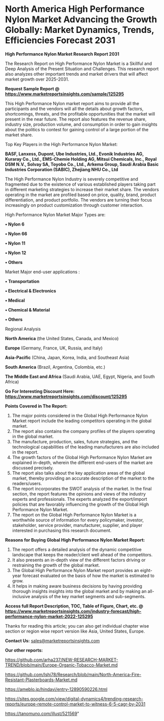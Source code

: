 # North America High Performance Nylon Market Advancing the Growth Globally: Market Dynamics, Trends, Efficiencies Forecast 2031

<strong>High Performance Nylon Market Research Report 2031</strong>

The Research Report on High Performance Nylon Market is a Skillful and Deep Analysis of the Present Situation and Challenges. This research report also analyzes other important trends and market drivers that will affect market growth over 2025-2031.

<strong>Request Sample Report @ <a href=https://www.marketreportsinsights.com/sample/125295>https://www.marketreportsinsights.com/sample/125295</a></strong>

This High Performance Nylon market report aims to provide all the participants and the vendors will all the details about growth factors, shortcomings, threats, and the profitable opportunities that the market will present in the near future. The report also features the revenue share, industry size, production volume, and consumption in order to gain insights about the politics to contest for gaining control of a large portion of the market share.

Top Key Players in the High Performance Nylon Market:

<strong>BASF, Lanxess, Dupont, Ube Industries, Ltd., Evonik Industries AG, Kuraray Co., Ltd., EMS-Chemie Holding AG, Mitsui Chemicals, Inc., Royal DSM N.V., Solvay SA, Toyobo Co., Ltd., Arkema Group, Saudi Arabia Basic Industries Corporation (SABIC), Zhejiang NHU Co., Ltd</strong>

The High Performance Nylon Industry is severely competitive and fragmented due to the existence of various established players taking part in different marketing strategies to increase their market share. The vendors operating in the market are profiled based on price, quality, brand, product differentiation, and product portfolio. The vendors are turning their focus increasingly on product customization through customer interaction.

High Performance Nylon Market Major Types are:

<strong>• Nylon 6

• Nylon 66

• Nylon 11

• Nylon 12

• Others</strong>

Market Major end-user applications :

<strong>• Transportation

• Electrical & Electronics

• Medical

• Chemical & Material

• Others</strong>

Regional Analysis

</u><strong><b>North America</b></strong> (the United States, Canada, and Mexico)

<strong><b>Europe </b></strong>(Germany, France, UK, Russia, and Italy)

<strong><b>Asia-Pacific</b></strong> (China, Japan, Korea, India, and Southeast Asia)

<strong><b>South America</b></strong> (Brazil, Argentina, Colombia, etc.)

<strong><b>The Middle East and Africa</b></strong> (Saudi Arabia, UAE, Egypt, Nigeria, and South Africa)

<strong>Go For Interesting Discount Here: <a href=https://www.marketreportsinsights.com/discount/125295>https://www.marketreportsinsights.com/discount/125295</a></strong>

<strong>Points Covered in The Report:</strong>
<ol>
  <li>The major points considered in the Global High Performance Nylon Market report include the leading competitors operating in the global market.</li>
  <li>The report also contains the company profiles of the players operating in the global market.</li>
  <li>The manufacture, production, sales, future strategies, and the technological capabilities of the leading manufacturers are also included in the report.</li>
  <li>The growth factors of the Global High Performance Nylon Market are explained in-depth, wherein the different end-users of the market are discussed precisely.</li>
  <li>The report also talks about the key application areas of the global market, thereby providing an accurate description of the market to the readers/users.</li>
  <li>The report incorporates the SWOT analysis of the market. In the final section, the report features the opinions and views of the industry experts and professionals. The experts analyzed the export/import policies that are favorably influencing the growth of the Global High Performance Nylon Market.</li>
  <li>The report on the Global High Performance Nylon Market is a worthwhile source of information for every policymaker, investor, stakeholder, service provider, manufacturer, supplier, and player interested in purchasing this research document.</li>
</ol>
<strong>Reasons for Buying Global High Performance Nylon Market Report:</strong>

<ol>
  <li>The report offers a detailed analysis of the dynamic competitive landscape that keeps the reader/client well ahead of the competitors.</li>
  <li>It also presents an in-depth view of the different factors driving or restraining the growth of the global market.</li>
  <li>The Global High Performance Nylon Market report provides an eight-year forecast evaluated on the basis of how the market is estimated to grow.</li>
  <li>It helps in making aware business decisions by having providing thorough insights insights into the global market and by making an all-inclusive analysis of the key market segments and sub-segments.</li>
</ol>
<strong>Access full Report Description, TOC, Table of Figure, Chart, etc. @ <a href=https://www.marketreportsinsights.com/industry-forecast/high-performance-nylon-market-2022-125295>https://www.marketreportsinsights.com/industry-forecast/high-performance-nylon-market-2022-125295</a></strong>


Thanks for reading this article; you can also get individual chapter wise section or region wise report version like Asia, United States, Europe.

<strong>Contact Us:</strong>
sales@marketreportsinsights.com

<strong>Our other reports:</strong>

<a href=https://github.com/arha237/NEW-RESEARCH-MARKET-TREND/blob/main/Europe-Organic-Tobacco-Market.md>https://github.com/arha237/NEW-RESEARCH-MARKET-TREND/blob/main/Europe-Organic-Tobacco-Market.md</a>

<a href=https://github.com/Ishi78/Research/blob/main/North-America-Fire-Resistant-Plasterboards-Market.md>https://github.com/Ishi78/Research/blob/main/North-America-Fire-Resistant-Plasterboards-Market.md</a>

<a href=https://ameblo.jp/hindavi/entry-12890590226.html>https://ameblo.jp/hindavi/entry-12890590226.html</a>

<a href=https://sites.google.com/view/digital-dynamics4/trending-research-reports/europe-remote-control-market-to-witness-6-5-cagr-by-2031>https://sites.google.com/view/digital-dynamics4/trending-research-reports/europe-remote-control-market-to-witness-6-5-cagr-by-2031</a>

<a href=https://tanomuno.com/illust/521569>https://tanomuno.com/illust/521569</a>"
